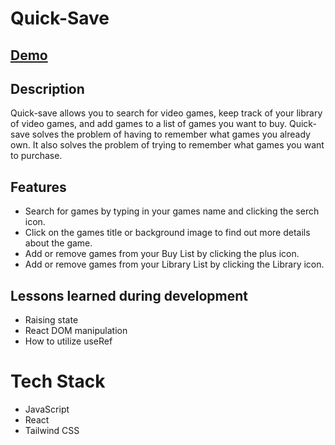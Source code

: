 # Quick-Save

## [Demo](https://quick-save.vercel.app/)

## Description

Quick-save allows you to search for video games, keep track of your library of video games, and add games to a list of games you want to buy. Quick-save solves the problem of having to remember what games you already own. It also solves the problem of trying to remember what games you want to purchase.

## Features

* Search for games by typing in your games name and clicking the serch icon.
* Click on the games title or background image to find out more details about the game.
* Add or remove games from your Buy List by clicking the plus icon.
* Add or remove games from your Library List by clicking the Library icon.

## Lessons learned during development

* Raising state
* React DOM manipulation
* How to utilize useRef

# Tech Stack

* JavaScript
* React
* Tailwind CSS
  
